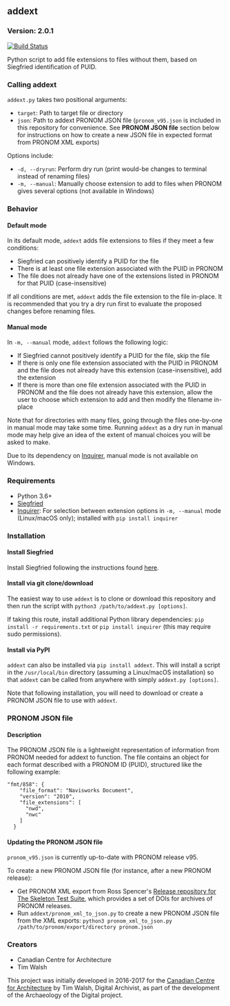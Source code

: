 ## addext

### Version: 2.0.1

[![Build Status](https://travis-ci.org/timothyryanwalsh/addext.svg?branch=master)](https://travis-ci.org/timothyryanwalsh/addext)

Python script to add file extensions to files without them, based on Siegfried identification of PUID.

### Calling addext

`addext.py` takes two positional arguments:
* `target`: Path to target file or directory
* `json`: Path to addext PRONOM JSON file (`pronom_v95.json` is included in this repository for convenience. See **PRONOM JSON file** section below for instructions on how to create a new JSON file in expected format from PRONOM XML exports)

Options include:  
* `-d, --dryrun`: Perform dry run (print would-be changes to terminal instead of renaming files)
* `-m, --manual`: Manually choose extension to add to files when PRONOM gives several options (not available in Windows)

### Behavior

#### Default mode

In its default mode, `addext` adds file extensions to files if they meet a few conditions:  
* Siegfried can positively identify a PUID for the file
* There is at least one file extension associated with the PUID in PRONOM
* The file does not already have one of the extensions listed in PRONOM for that PUID (case-insensitive)

If all conditions are met, `addext` adds the file extension to the file in-place. It is recommended that you try a dry run first to evaluate the proposed changes before renaming files.

#### Manual mode

In `-m, --manual` mode, `addext` follows the following logic:
* If Siegfried cannot positively identify a PUID for the file, skip the file
* If there is only one file extension associated with the PUID in PRONOM and the file does not already have this extension (case-insensitive), add the extension
* If there is more than one file extension associated with the PUID in PRONOM and the file does not already have this extension, allow the user to choose which extension to add and then modify the filename in-place

Note that for directories with many files, going through the files one-by-one in manual mode may take some time. Running `addext` as a dry run in manual mode may help give an idea of the extent of manual choices you will be asked to make.

Due to its dependency on [Inquirer](https://github.com/magmax/python-inquirer), manual mode is not available on Windows.

### Requirements 

* Python 3.6+
* [Siegfried](https://github.com/richardlehane/siegfried)
* [Inquirer](https://github.com/magmax/python-inquirer): For selection between extension options in `-m, --manual` mode (Linux/macOS only); installed with `pip install inquirer`

### Installation

#### Install Siegfried

Install Siegfried following the instructions found [here](https://github.com/richardlehane/siegfried).

#### Install via git clone/download

The easiest way to use `addext` is to clone or download this repository and then run the script with `python3 /path/to/addext.py [options]`.

If taking this route, install additional Python library dependencies: `pip install -r requirements.txt` or `pip install inquirer` (this may require sudo permissions).

#### Install via PyPI

`addext` can also be installed via `pip install addext`. This will install a script in the `/usr/local/bin` directory (assuming a Linux/macOS installation) so that `addext` can be called from anywhere with simply `addext.py [options]`.

Note that following installation, you will need to download or create a PRONOM JSON file to use with `addext`.

### PRONOM JSON file

#### Description

The PRONOM JSON file is a lightweight representation of information from PRONOM needed for addext to function. The file contains an object for each format described with a PRONOM ID (PUID), structured like the following example:

```
"fmt/858": {
    "file_format": "Navisworks Document",
    "version": "2010",
    "file_extensions": [
      "nwd",
      "nwc"
    ]
  }
```

#### Updating the PRONOM JSON file

`pronom_v95.json` is currently up-to-date with PRONOM release v95.

To create a new PRONOM JSON file (for instance, after a new PRONOM release):  
* Get PRONOM XML export from Ross Spencer's [Release repository for The Skeleton Test Suite](https://github.com/exponential-decay/pronom-archive-and-skeleton-test-suite), which provides a set of DOIs for archives of PRONOM releases.
* Run `addext/pronom_xml_to_json.py` to create a new PRONOM JSON file from the XML exports: `python3 pronom_xml_to_json.py /path/to/pronom/export/directory pronom.json`

### Creators

* Canadian Centre for Architecture
* Tim Walsh

This project was initially developed in 2016-2017 for the [Canadian Centre for Architecture](https://www.cca.qc.ca) by Tim Walsh, Digital Archivist, as part of the development of the Archaeology of the Digital project.
